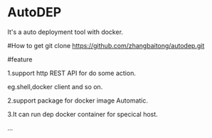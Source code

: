# AutoDEP
It's a auto deployment tool with docker.

#How to get
git clone https://github.com/zhangbaitong/autodep.git

#feature

1.support http REST API for do some action.

eg.shell,docker client and so on.

2.support package for docker image Automatic.

3.It can run dep docker container for specical host.

...
